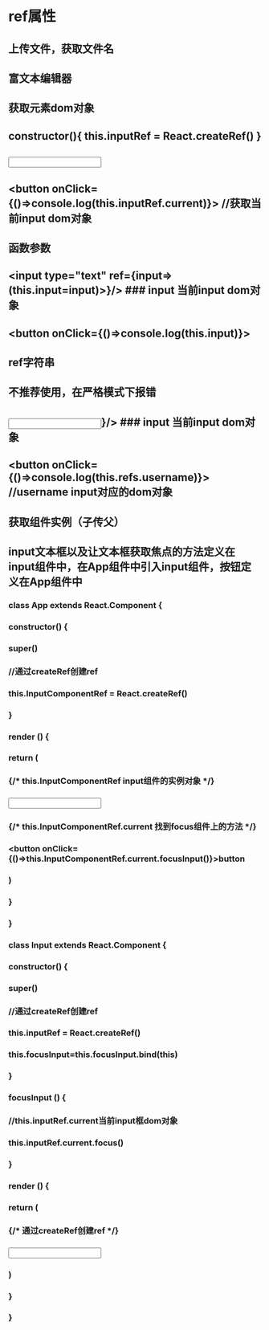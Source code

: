# ref属性
## 上传文件，获取文件名 
## 富文本编辑器

## 获取元素dom对象
## constructor(){ this.inputRef = React.createRef() }
## <input type="text" ref={this.inputRef}/>
## <button onClick={()=>console.log(this.inputRef.current)}> //获取当前input dom对象

## 函数参数
## <input type="text" ref={input=>(this.input=input)>}/> ### input 当前input dom对象
## <button onClick={()=>console.log(this.input)}>

## ref字符串
## 不推荐使用，在严格模式下报错
## <input type="text" ref="username">}/> ### input 当前input dom对象
## <button onClick={()=>console.log(this.refs.username)}> //username input对应的dom对象

## 获取组件实例（子传父）
## input文本框以及让文本框获取焦点的方法定义在input组件中，在App组件中引入input组件，按钮定义在App组件中

### class App extends React.Component {
###     constructor() {
###         super()
###         //通过createRef创建ref
###         this.InputComponentRef = React.createRef()
###     }
###     render () {
###         return (
###             <div>
###                 {/* this.InputComponentRef input组件的实例对象 */}
###                 <Input ref={this.InputComponentRef}></Input>
###                 {/* this.InputComponentRef.current 找到focus组件上的方法 */}
###                 <button onClick={()=>this.InputComponentRef.current.focusInput()}>button</button>
###             </div>
###         )
###     }
### }


### class Input extends React.Component {
###     constructor() {
###         super()
###         //通过createRef创建ref
###         this.inputRef = React.createRef()
###         this.focusInput=this.focusInput.bind(this)
###     }
###     focusInput () {
###        //this.inputRef.current当前input框dom对象
###        this.inputRef.current.focus()
###     }
###     render () {
###         return (
###             <div>
###                 {/* 通过createRef创建ref */}
###                 <input type="text" ref={this.inputRef}></input>
###             </div>
###         )
###     }
### }